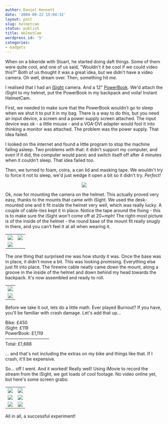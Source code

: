 ```yaml
---
author: Daniel Kennett
date: '2004-09-22 15:04:32'
layout: post
slug: helmetcam
status: publish
title: HelmetCam
wordpress_id: '5'
categories:
- Gadgets
---
```


When on a bikeride with Stuart, he started doing daft things. Some of them were quite cool, and one of us said, "Wouldn't it be cool if we could video this?" Both of us thought it was a great idea, but we didn't have a video camera. Oh well, dream over. Then, something hit me.

I realised that I had an <a href="http://www.apple.com/isight/">iSight</a> camera. And a 12" <a href="http://www.apple.com/powerbook/index12.html">PowerBook</a>. We'd attach the iSight to my helmet, put the PowerBook in my backpack and voila! Instant HelmetCam. 

First, we needed to make sure that the PowerBook wouldn't go to sleep when we shut it to put it in my bag. There is a way to do this, but you need an input device, a screen and a power supply screen attached. The input device was ok - a little mouse - and a VGA-DVI adapter would fool it into thinking a monitor was attached. The problem was the power supply. That idea failed. 

I looked on the internet and found a little program to stop the machine falling asleep. Two problems with that: it didn't support my computer, and even if it did, the computer would panic and switch itself off after 4 minutes when it couldn't sleep. That idea failed too. 

Then, we turned to foam, coins, a can lid and masking tape. We wouldn't try to force it not to sleep, we'd just wedge it open a bit so it didn't try. <i>Perfect!</i>


<center><img src="http://ikennd.ac/pictures/powerbook_wedge.jpg"/></center>


Ok, now for mounting the camera on the helmet. This actually proved very easy, thanks to the mounts that came with iSight. We used the desk-mounted one and it fit inside the helmet very well, which was really lucky. A couple of cable-ties kept it in place. Notice the tape around the fixing - this is to make sure the iSight won't come off at 20+mph! The right-most picture is of the inside of the helmet - the round base of the mount fit really snugly in there, and you can't feel it at all when wearing it. 

<table border="0" cellspacing="10" cellpadding="0"><tr>
<td><img src="http://ikennd.ac/pictures/cam_desk.jpg"/></td>
<td><img src="http://ikennd.ac/pictures/helmet_halfdone.jpg"/></td></tr>
<tr><td><img src="http://ikennd.ac/pictures/helmet_inside.jpg"/></td></tr></table>


The one thing that surprised me was how sturdy it was. Once the base was in place, it didn't move a bit. This was looking promising. Everything else just fit into place. The firewire cable neatly came down the mount, along a groove in the inside of the helmet and down behind my head towards the backpack. It's now assembled and ready to roll.

<table border="0" cellspacing="10" cellpadding="0"><tr>
<td><img src="http://ikennd.ac/pictures/cam_back.jpg"/></td></tr>
<tr><td><img src="http://ikennd.ac/pictures/cam_head.jpg"/></td></tr></table>

Before we take it out, lets do a little math. Ever played Burnout? If you have, you'll be familiar with crash damage. Let's add that up...

Bike: £450  
iSight: £119  
PowerBook: £1,119  
——————————  
Total: £1,688  

... and that's not including the extras on my bike and things like that. If I crash, it'll be expensive. 

So... off I went. And it worked! Really well! Using iMovie to record the stream from the iSight, we got loads of cool footage. No video online yet, but here's some screen grabs:

<table border="0" cellspacing="10" cellpadding="0"><tr>
<td><img src="http://ikennd.ac/pictures/vid1.jpg"/></td>
<td><img src="http://ikennd.ac/pictures/vid2.jpg"/></td></tr>
<tr>
<td><img src="http://ikennd.ac/pictures/vid3.jpg"/></td>
<td><img src="http://ikennd.ac/pictures/vid4.jpg"/></td></tr><tr>
<td><img src="http://ikennd.ac/pictures/vid5.jpg"/></td>
<td><img src="http://ikennd.ac/pictures/vid6.jpg"/></td></tr>
</table>


All in all, a successful experiment! 